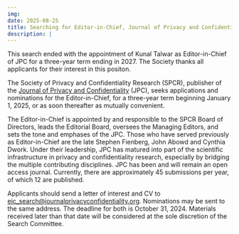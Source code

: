 ```yaml
---
img: 
date: 2025-08-25
title: Searching for Editor-in-Chief, Journal of Privacy and Confidentiality
description: |
---
```

This search ended with the appointment of Kunal Talwar as Editor-in-Chief of JPC for a three-year term ending in 2027. The Society thanks all applicants for their interest in this positon.

The Society of Privacy and Confidentiality Research (SPCR), publisher of the [Journal of Privacy and Confidentiality](https://journalprivacyconfidentiality.org/) (JPC), seeks applications and nominations for the Editor-in-Chief, for a three-year term beginning January 1, 2025, or as soon thereafter as mutually convenient.

The Editor-in-Chief is appointed by and responsible to the SPCR Board of Directors, leads the Editorial Board, oversees the Managing Editors, and sets the tone and emphases of the JPC. Those who have served previously as Editor-in-Chief are the late Stephen Fienberg, John Abowd and Cynthia Dwork. Under their leadership, JPC has matured into part of the scientific infrastructure in privacy and confidentiality research, especially by bridging the multiple contributing disciplines. JPC has been and will remain an open access journal. Currently, there are approximately 45 submissions per year, of which 12 are published.

Applicants should send a letter of interest and CV to eic_search@journalprivacyconfidentiality.org. Nominations may be sent to the same address. The deadline for both is October 31, 2024. Materials received later than that date will be considered at the sole discretion of the Search Committee.
